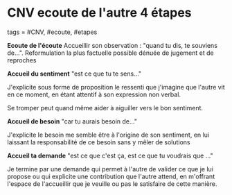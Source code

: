 # CNV ecoute de l'autre 4 étapes
tags = #CNV, #ecoute, #etapes

**Ecoute de l'écoute**
Accueillir son observation : "quand tu dis, te souviens de...". Reformulation la plus factuelle possible dénuée de jugement et de reproches

**Accueil du sentiment**
"est ce que tu te sens..."

J'explicite sous forme de proposition le ressenti que j'imagine que l'autre vit en ce moment, en étant attentif à son expression non verbal.

Se tromper peut quand même aider à aiguiller vers le bon sentiment.

**Accueil de besoin**
"car tu aurais besoin de..."

J'explicite le besoin me semble être à l'origine de son sentiment, en lui laissant la responsabilité de ce besoin sans y mêler de solutions

**Accueil ta demande**
"est ce que c'est ça, est ce que tu voudrais que ..."

Je termine par une demande qui permet à l'autre de valider ce que je lui propose ou qui explicite une contribution que l'autre attend, en m'offrant l'espace de l'accueillir que je veuille ou pas le satisfaire de cette manière.

